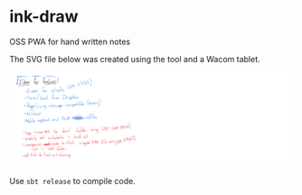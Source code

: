 # ink-draw
OSS PWA for hand written notes

The SVG file below was created using the tool and a Wacom tablet. 

![Next features to implement](roadmap.svg)


Use `sbt release` to compile code. 